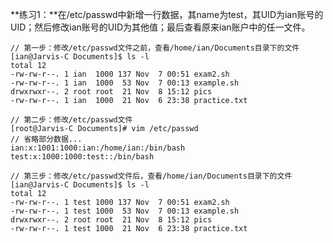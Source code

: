 **练习1：**在/etc/passwd中新增一行数据，其name为test，其UID为ian账号的UID；然后修改ian账号的UID为其他值；最后查看原来ian账户中的任一文件。

    // 第一步：修改/etc/passwd文件之前，查看/home/ian/Documents目录下的文件
    [ian@Jarvis-C Documents]$ ls -l
    total 12
    -rw-rw-r--. 1 ian  1000 137 Nov  7 00:51 exam2.sh
    -rw-rw-r--. 1 ian  1000  53 Nov  7 00:13 example.sh
    drwxrwxr--. 2 root root  21 Nov  8 15:12 pics
    -rw-rw-r--. 1 ian  1000  21 Nov  6 23:38 practice.txt

    // 第二步：修改/etc/passwd文件
    [root@Jarvis-C Documents]# vim /etc/passwd
    // 省略部分数据...
    ian:x:1001:1000:ian:/home/ian:/bin/bash
    test:x:1000:1000:test::/bin/bash

    // 第三步：修改/etc/passwd文件后，查看/home/ian/Documents目录下的文件
    [ian@Jarvis-C Documents]$ ls -l
    total 12
    -rw-rw-r--. 1 test 1000 137 Nov  7 00:51 exam2.sh
    -rw-rw-r--. 1 test 1000  53 Nov  7 00:13 example.sh
    drwxrwxr--. 2 root root  21 Nov  8 15:12 pics
    -rw-rw-r--. 1 test 1000  21 Nov  6 23:38 practice.txt
